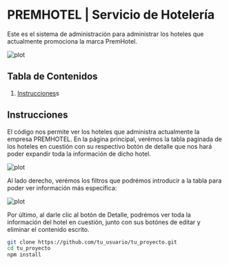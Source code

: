 # PREMHOTEL | Servicio de Hotelería

Este es el sistema de administración para administrar los hoteles que actualmente promociona la marca PremHotel.

![plot](./img/logo.png)

## Tabla de Contenidos

1. [Instrucciones](#Instrucciones)s

## Instrucciones

El código nos permite ver los hoteles que administra actualmente la empresa PREMHOTEL. En la página principal, verémos la tabla paginada de los hoteles en cuestión con su respectivo botón de detalle que nos hará poder expandir toda la información de dicho hotel.

![plot](./img/tabla.png)

Al lado derecho, verémos los filtros que podrémos introducir a la tabla para poder ver información más específica:

![plot](./img/filtros.png)

Por último, al darle clic al botón de Detalle, podrémos ver toda la información del hotel en cuestión, junto con sus botónes de editar y eliminar el contenido escrito.

```bash
git clone https://github.com/tu_usuario/tu_proyecto.git
cd tu_proyecto
npm install
